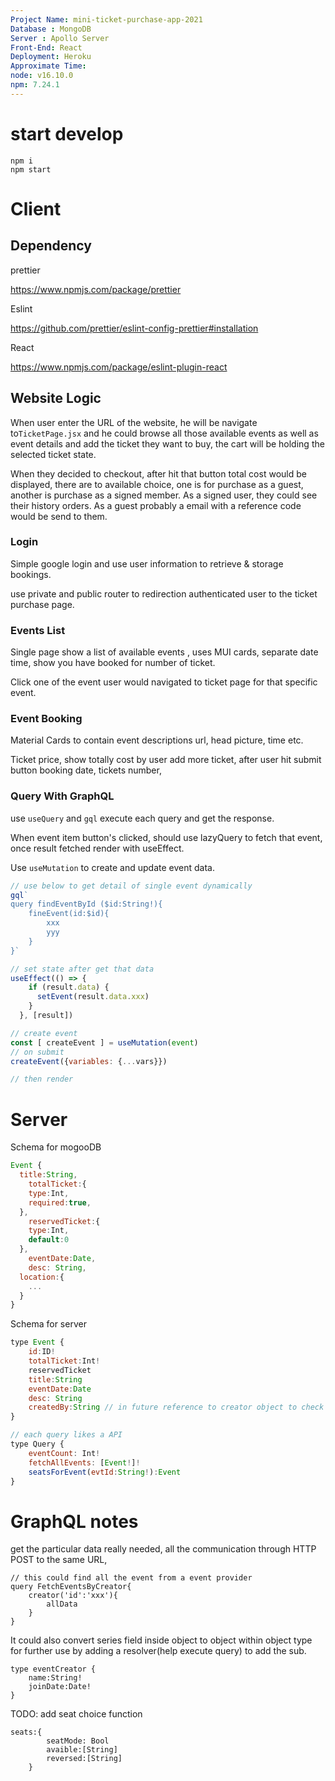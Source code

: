 ```yaml
---
Project Name: mini-ticket-purchase-app-2021
Database : MongoDB 
Server : Apollo Server
Front-End: React
Deployment: Heroku
Approximate Time: 
node: v16.10.0
npm: 7.24.1
---
```


# start develop
```
npm i 
npm start
```



# Client

## Dependency

prettier

https://www.npmjs.com/package/prettier

Eslint

https://github.com/prettier/eslint-config-prettier#installation

React 

https://www.npmjs.com/package/eslint-plugin-react



## Website Logic

When user enter the URL of the website, he will be navigate to`TicketPage.jsx` and he could browse all those available events as well as event details and add the ticket they want to buy,  the cart will be holding the selected ticket state. 

When they decided to checkout, after hit that button total cost would be displayed, there are to available choice, one is for purchase as a guest, another is purchase as a signed member.  As a signed user, they could see their history orders. As a guest probably a email with a reference code would be send to them.  

### Login

Simple google login and use user information to retrieve & storage bookings.

use private and public router to redirection authenticated user to the ticket purchase page.

### Events List

Single page show a list of available events , uses MUI cards, separate date time, show you have booked for number of ticket.

Click one of the event user would navigated to ticket page for that specific event. 

### Event Booking

Material Cards to contain event descriptions url, head picture, time etc.

Ticket price,  show totally cost by user add more ticket, after user hit submit button booking date, tickets number, 

### Query With GraphQL

use `useQuery` and `gql` execute each query and get the response.

When event item button's clicked, should use lazyQuery to fetch that event, once result fetched render with useEffect. 

Use `useMutation` to create and update event data.

``````js
// use below to get detail of single event dynamically
gql`
query findEventById ($id:String!){
	fineEvent(id:$id){
		xxx
		yyy
	}
}`

// set state after get that data 
useEffect(() => {
    if (result.data) {
      setEvent(result.data.xxx)
    }
  }, [result])

// create event
const [ createEvent ] = useMutation(event)
// on submit
createEvent({variables: {...vars}})

// then render
``````



# Server



Schema for mogooDB

```js
Event {
  title:String,
	totalTicket:{
    type:Int,
    required:true,
  },
	reservedTicket:{
    type:Int,
    default:0
  },
	eventDate:Date,
	desc: String,
  location:{
    ...
  }
}
```

Schema for server

```js
type Event {
	id:ID!
	totalTicket:Int!
	reservedTicket
	title:String
	eventDate:Date
	desc: String
	createdBy:String // in future reference to creator object to check more their events
}

// each query likes a API
type Query {
	eventCount: Int!
	fetchAllEvents: [Event!]!
	seatsForEvent(evtId:String!):Event
}
```











# GraphQL notes



get the particular data really needed, all the communication through HTTP POST to the same URL, 

```
// this could find all the event from a event provider
query FetchEventsByCreator{
	creator('id':'xxx'){
		allData
	}
}
```

It could also convert series field inside object to object within object type for further use by adding a resolver(help execute query) to add the sub.

```
type eventCreator {
	name:String!
	joinDate:Date!
}
```




TODO: add seat choice function

```
seats:{
		seatMode: Bool
		avaible:[String]
		reversed:[String]
	}
